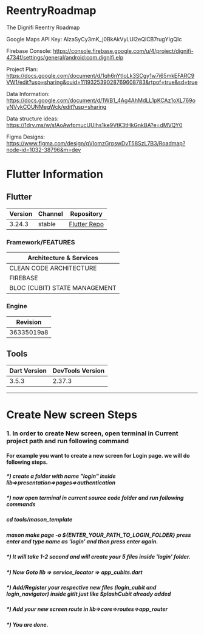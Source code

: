 # ReentryRoadmap
The Dignifi Reentry Roadmap

Google Maps API Key: AIzaSyCy3mK_j0BkAkVyLUl2eQlCB7rugYIgQIc

Firebase Console: https://console.firebase.google.com/u/4/project/dignifi-4734f/settings/general/android:com.dignifi.elp

Project Plan: https://docs.google.com/document/d/1qh6nYtIoLk3SCgy1w7i65mkEFARC9VW1/edit?usp=sharing&ouid=111932539028769608783&rtpof=true&sd=true

Data Information: https://docs.google.com/document/d/1WB1_4Ag4AhMdLL1pKCAz1oXL769oyNVykCOUNMegWck/edit?usp=sharing

Data structure ideas: https://1drv.ms/w/s!AoAwfpmucUUlhs1ke9VtK3tHkGnkBA?e=dMVQY0

Figma Designs: https://www.figma.com/design/qVIomzGrpswDvT58SzL7B3/Roadmap?node-id=1032-38796&m=dev



# Flutter Information

## Flutter

| Version | Channel | Repository                               |
|---|---------|------------------------------------------|
| 3.24.3   | stable  | [Flutter Repo](https://github.com/flutter/flutter.git) |

### Framework/FEATURES

| Architecture & Services       | 
|-------------------------------|
| CLEAN CODE ARCHITECTURE       |
| FIREBASE                      |
| BLOC (CUBIT) STATE MANAGEMENT |

### Engine

| Revision       |
|----------------|
| 36335019a8     |

## Tools

| Dart Version | DevTools Version |
|--------------|------------------|
| 3.5.3        | 2.37.3           |



------------------------------------------------------------

# Create New screen Steps
### 1. In order to create New screen, open terminal in Current project path and run following command
#### For example you want to create a new screen for Login page. we will do following steps.
#####     *) create a folder with name "login" inside lib=>presentation=>pages=>authentication
#####    *) now open terminal in current source code folder and run following commands

#####     cd tools/mason_template
#####    mason make page -o ${ENTER_YOUR_PATH_TO_LOGIN_FOLDER} press enter and type name as 'login' and then press enter again.

#####    *) It will take 1-2 second and will create your 5 files inside 'login' folder.
#####    *) Now Goto lib => service_locator => app_cubits.dart
#####    *) Add/Register your respective new files (login_cubit and login_navigator) inside gitIt just like SplashCubit already added
#####    *) Add your new screen route in lib=>core=>routes=>app_router
#####    *) You are done.






